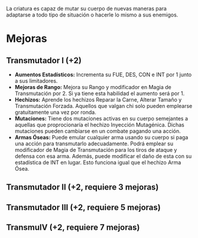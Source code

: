 La criatura es capaz de mutar su cuerpo de nuevas maneras para adaptarse a todo tipo de situación o hacerle lo mismo a sus enemigos.

# Mejoras

## Transmutador I (+2) 

- **Aumentos Estadísticos:** Incrementa su FUE, DES, CON e INT por 1 junto a sus limitadores.
- **Mejoras de Rango:** Mejora su Rango y modificador en Magia de Transmutación por 2. Si ya tiene esta habilidad el aumento será por 1. 
- **Hechizos:** Aprende los hechizos Reparar la Carne, Alterar Tamaño y Transmutación Forzada. Aquellos que valgan chi solo pueden emplearse gratuitamente una vez por ronda.
- **Mutaciones:**  Tiene dos mutaciones activas en su cuerpo semejantes a aquellas que proprocionaría el hechizo Inyección Mutagénica. Dichas mutaciones pueden cambiarse en un combate pagando una acción.
- **Armas Óseas:** Puede emular cualquier arma usando su cuerpo si paga una acción para transmutarlo adecuadamente. Podrá emplear su modificador de Magia de Transmutación para los tiros de ataque y defensa con esa arma. Además, puede modificar el daño de esta con su estadística de INT en lugar. Esto funciona igual que el hechizo Arma Ósea.

## Transmutador II (+2, requiere 3 mejoras)

## Transmutador III (+2, requiere 5 mejoras)

## TransmuIV (+2, requiere 7 mejoras)